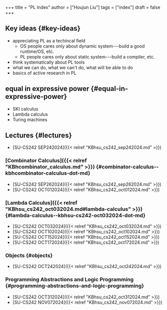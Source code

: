 +++
title = "PL Index"
author = ["Houjun Liu"]
tags = ["index"]
draft = false
+++

## Key ideas {#key-ideas}

-   appreciating PL as a techincal field
    -   OS people cares only about dynamic system---build a good runtime/OS, etc.
    -   PL people cares only about static system---build a compiler, etc.
-   think systematically about PL tools
-   what we can do, what we can't do, what will be able to do
-   basics of active research in PL


## equal in expressive power {#equal-in-expressive-power}

-   SKI calculus
-   Lambda calculus
-   Turing machines


## Lectures {#lectures}

-   [SU-CS242 SEP242024]({{< relref "KBhsu_cs242_sep242024.md" >}})


### [Combinator Calculus]({{< relref "KBhcombinator_calculus.md" >}}) {#combinator-calculus--kbhcombinator-calculus-dot-md}

-   [SU-CS242 SEP262024]({{< relref "KBhsu_cs242_sep262024.md" >}})
-   [SU-CS242 OCT012024]({{< relref "KBhsu_cs242_oct012024.md" >}})


### [Lambda Calculus]({{< relref "KBhsu_cs242_oct032024.md#lambda-calculus" >}}) {#lambda-calculus--kbhsu-cs242-oct032024-dot-md}

-   [SU-CS242 OCT032024]({{< relref "KBhsu_cs242_oct032024.md" >}})
-   [SU-CS242 OCT102024]({{< relref "KBhsu_cs242_oct102024.md" >}})
-   [SU-CS242 OCT152024]({{< relref "KBhsu_cs242_oct152024.md" >}})
-   [SU-CS242 OCT172024]({{< relref "KBhsu_cs242_oct172024.md" >}})


### Objects {#objects}

-   [SU-CS242 OCT242024]({{< relref "KBhsu_cs242_oct242024.md" >}})


### Programming Abstractions and Logic Programming {#programming-abstractions-and-logic-programming}

-   [SU-CS242 OCT312024]({{< relref "KBhsu_cs242_oct312024.md" >}})
-   [SU-CS242 NOV072024]({{< relref "KBhsu_cs242_nov072024.md" >}})
